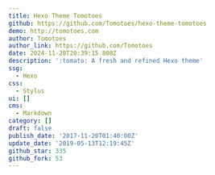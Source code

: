 ```yaml
---
title: Hexo Theme Tomotoes
github: https://github.com/Tomotoes/hexo-theme-tomotoes
demo: http://tomotoes.com
author: Tomotoes
author_link: https://github.com/Tomotoes
date: 2024-11-28T20:39:15.808Z
description: ':tomato: A fresh and refined Hexo theme'
ssg:
  - Hexo
css:
  - Stylus
ui: []
cms:
  - Markdown
category: []
draft: false
publish_date: '2017-11-20T01:40:00Z'
update_date: '2019-05-13T12:19:45Z'
github_star: 335
github_fork: 53
---
```

